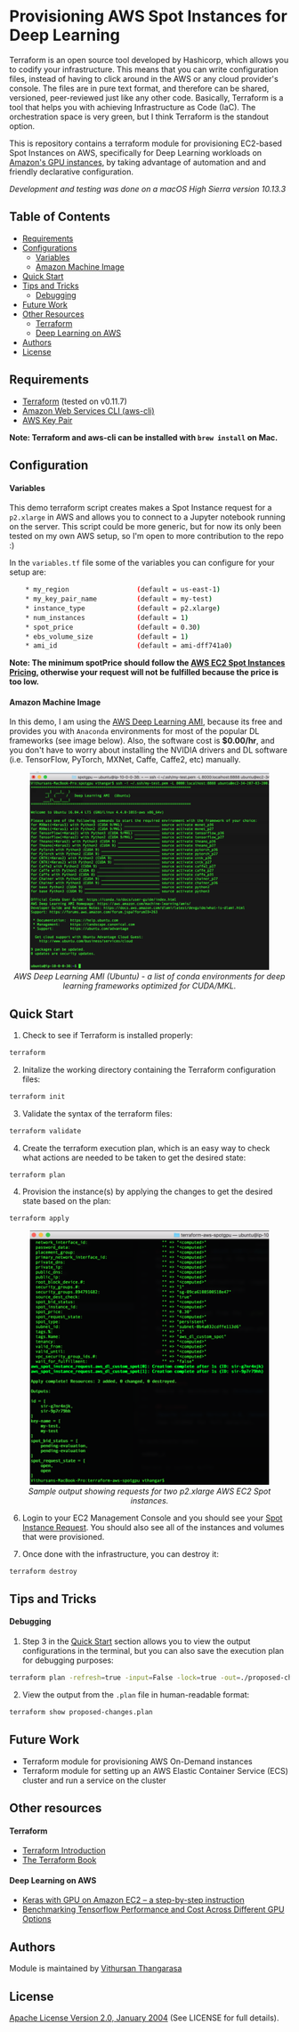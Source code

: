# Provisioning AWS Spot Instances for Deep Learning

Terraform is an open source tool developed by Hashicorp, which allows you to codify your infrastructure. This means that you can write configuration files, instead of having to click around in the AWS or any cloud provider's console. The files are in pure text format, and therefore can be shared, versioned, peer-reviewed just like any other code. Basically, Terraform is a tool that helps you with achieving Infrastructure as Code (IaC). The orchestration space is very green, but I think Terraform is the standout option.

This is repository contains a terraform module for provisioning EC2-based Spot Instances on AWS, specifically for Deep Learning workloads on [Amazon's GPU instances](https://docs.aws.amazon.com/dlami/latest/devguide/gpu.html), by taking advantage of automation and and friendly declarative configuration.

*Development and testing was done on a macOS High Sierra version 10.13.3*

## Table of Contents
* [Requirements](#requirements)
* [Configurations](#configuration)
    * [Variables](#variables)
    * [Amazon Machine Image](#amazon-machine-image)
* [Quick Start](#quick-start)
* [Tips and Tricks](#tips-and-tricks)
    * [Debugging](#debugging)
* [Future Work](#future-work)
* [Other Resources](#other-resources)
    * [Terraform](#terraform)
    * [Deep Learning on AWS](#deep-learning-on-aws)
* [Authors](#authors)
* [License](#license)

## Requirements
* [Terraform](https://www.terraform.io/) (tested on v0.11.7)
* [Amazon Web Services CLI (aws-cli)](https://aws.amazon.com/cli/)
* [AWS Key Pair](https://docs.aws.amazon.com/AWSEC2/latest/UserGuide/ec2-key-pairs.html#having-ec2-create-your-key-pair)

**Note: Terraform and aws-cli can be installed with `brew install` on Mac.**

## Configuration
#### Variables
This demo terraform script creates makes a Spot Instance request for a `p2.xlarge` in AWS and allows you to connect to a Jupyter notebook running on the server. This script could be more generic, but for now its only been tested on my own AWS setup, so I'm open to more contribution to the repo :)

In the `variables.tf` file some of the variables you can configure for your setup are:
```sh
    * my_region                 (default = us-east-1)
    * my_key_pair_name          (default = my-test)
    * instance_type             (default = p2.xlarge)
    * num_instances             (default = 1)
    * spot_price                (default = 0.30)
    * ebs_volume_size           (default = 1)
    * ami_id                    (default = ami-dff741a0)
```

**Note: The minimum spotPrice should follow the [AWS EC2 Spot Instances Pricing](https://aws.amazon.com/ec2/spot/pricing/), otherwise your request will not be fulfilled because the price is too low.**

#### Amazon Machine Image
In this demo, I am using the [AWS Deep Learning AMI](https://aws.amazon.com/marketplace/pp/B077GCH38C), because its free and provides you with `Anaconda` environments for most of the popular DL frameworks (see image below). Also, the software cost is **$0.00/hr**, and you don't have to worry about installing the NVIDIA drivers and DL software (i.e. TensorFlow, PyTorch, MXNet, Caffe, Caffe2, etc) manually.


<p align="left">
  <center><img src="images/deeplearning_ami.png" width="430" title="AWS Deep Learning AMI"></center>
  <center><i>AWS Deep Learning AMI (Ubuntu) - a list of conda environments for deep learning frameworks optimized for CUDA/MKL.</i></center>
</p>


## Quick Start
1. Check to see if Terraform is installed properly:
```sh
terraform
```

2. Initalize the working directory containing the Terraform configuration files:
```sh
terraform init
```

3. Validate the syntax of the terraform files:
```sh
terraform validate
```

4. Create the terraform execution plan, which is an easy way to check what actions are needed to be taken to get the desired state:
```sh
terraform plan
```

4. Provision the instance(s) by applying the changes to get the desired state based on the plan:
```sh
terraform apply
```
<p align="center">
  <center><img src="images/aws_request_2_spot_instances.png" width="430" title="AWS Deep Learning AMI"></center>
  <center><i>Sample output showing requests for two p2.xlarge AWS EC2 Spot instances.</i></center>
</p>

6. Login to your EC2 Management Console and you should see your [Spot Instance Request](https://docs.aws.amazon.com/AWSEC2/latest/UserGuide/spot-requests.html). You should also see all of the instances and  volumes that were provisioned.

7. Once done with the infrastructure, you can destroy it:
```sh
terraform destroy
```

## Tips and Tricks
#### Debugging
1. Step 3 in the [Quick Start](#quick-start) section allows you to view the output configurations in the terminal, but you can also save the execution plan for debugging purposes:
```sh
terraform plan -refresh=true -input=False -lock=true -out=./proposed-changes.plan
```

2. View the output from the `.plan` file in human-readable format:
```sh
terraform show proposed-changes.plan
```

## Future Work
* Terraform module for provisioning AWS On-Demand instances
* Terraform module for setting up an AWS Elastic Container Service (ECS) cluster and run a service on the cluster

## Other resources
#### Terraform
* [Terraform Introduction](https://www.terraform.io/intro/index.html)
* [The Terraform Book](https://terraformbook.com/)

#### Deep Learning on AWS
* [Keras with GPU on Amazon EC2 – a step-by-step instruction](https://hackernoon.com/keras-with-gpu-on-amazon-ec2-a-step-by-step-instruction-4f90364e49ac)
* [Benchmarking Tensorflow Performance and Cost Across Different GPU Options](https://medium.com/initialized-capital/benchmarking-tensorflow-performance-and-cost-across-different-gpu-options-69bd85fe5d58)

## Authors
Module is maintained by [Vithursan Thangarasa](https://github.com/vithursant)

## License
[Apache License Version 2.0, January 2004](http://www.apache.org/licenses/)  (See LICENSE for full details).
